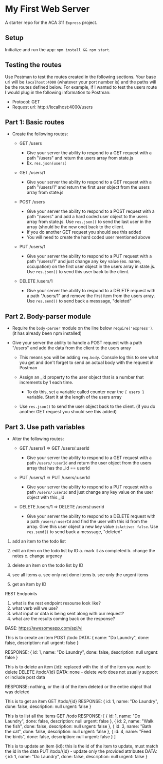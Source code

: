 # My First Web Server

A starter repo for the ACA 311 `Express` project.

## Setup

Initialize and run the app: `npm install && npm start`.

## Testing the routes

Use Postman to test the routes created in the following sections. Your base url will be `localhost:4000` (whatever your port number is) and the paths will be the routes defined below. For example, if I wanted to test the users route I would plug in the following information to Postman:

* Protocol: GET
* Request url: http://localhost:4000/users

## Part 1: Basic routes

* Create the following routes:

  * GET /users
    * Give your server the ability to respond to a GET request with a path "/users" and return the users array from state.js
    * Ex. `res.json(users)`

  * GET /users/1
    * Give your server the ability to respond to a GET request with a path "/users/1" and return the first user object from the users array from state.js

  * POST /users
    * Give your server the ability to respond to a POST request with a path "/users" and add a hard coded user object to the users array from state.js. Use `res.json()` to send the last user in the array (should be the new one) back to the client.
    * If you do another GET request you should see this added
    * You will need to create the hard coded user mentioned above

  * PUT /users/1
    * Give your server the ability to respond to a PUT request with a path "/users/1" and just change any key value (ex. name, occupation) on the first user object in the users array in state.js. Use `res.json()` to send this user back to the client.

  * DELETE /users/1
    * Give your server the ability to respond to a DELETE request with a path "/users/1" and remove the first item from the users array. Use `res.send()` to send back a messsage, "deleted"

## Part 2. Body-parser module

* Require the `body-parser` module on the line below `require('express')`. (it has already been npm installed)

* Give your server the ability to handle a POST request with a path "/users" and add the data from the client to the users array

  * This means you will be adding `req.body`. Console log this to see what you get and don't forget to send an actual body with the request in Postman

  * Assign an _id property to the user object that is a number that increments by 1 each time.
    * To do this, set a variable called counter near the `{ users }` variable. Start it at the length of the users array

  * Use `res.json()` to send the user object back to the client. (if you do another GET request you should see this added)

## Part 3. Use path variables

* Alter the following routes:

  * GET /users/1 => GET /users/:userId
    * Give your server the ability to respond to a GET request with a path `/users/:userId` and return the user object from the users array that has the _id == userId

  * PUT /users/1 => PUT /users/:userId
    * Give your server the ability to respond to a PUT request with a path `/users/:userId` and just change any key value on the user object with this _id 

  * DELETE /users/1 => DELETE /users/:userId
    * Give your server the ability to respond to a DELETE request with a path `/users/:userId` and find the user with this id from the array. Give this user object a new key value `isActive: false`. Use `res.send()` to send back a messsage, "deleted"

1. add an item to the todo list

2. edit an item on the todo list by ID
a. mark it as completed
b. change the notes
c. change urgency

3. delete an item on the todo list by ID

4. see all items
a. see only not done items
b. see only the urgent items

5. get an item by ID


REST Endpoints
1. what is the rest endpoint resourse look like?
2. what verb will we use?
3. what input or data is being sent along with our request?
4. what are the results coming back on the response?

BASE: https://awesomeapp.com/api/vi

This is to create an item
POST /todo
DATA: {
name: "Do Laundry",
done: false,
description: null
urgent: false
}

RESPONSE: {
id: 1,
name: "Do Laundry",
done: false,
description: null
urgent: false
}

This is to delete an item
{id}: replaced with the id of the item you want to delete
DELETE /todo/{id}
DATA: none - delete verb does not usually support or include post data

RESPONSE: nothing,
or the id of the item deleted
or the entire object that was deleted

This is to get an item
GET /todo/{id}
RESPONSE: {
id: 1,
name: "Do Laundry",
done: false,
description: null
urgent: false
}

This is to list all the items
GET /todo
RESPONSE: [ {
id: 1,
name: "Do Laundry",
done: false,
description: null
urgent: false
}, {
id: 2,
name: "Walk the fish",
done: false,
description: null
urgent: false
}, {
id: 3,
name: "Bath the cat",
done: false,
description: null
urgent: false
}, {
id: 4,
name: "Feed the birds",
done: false,
description: null
urgent: false
} ]

This is to update an item
{id}: this is the id of the item to update, must match the id in the data
PUT /todo/{id} - update only the provided attributes
DATA: {
id: 1,
name: "Do Laundry",
done: false,
description: null
urgent: false
}